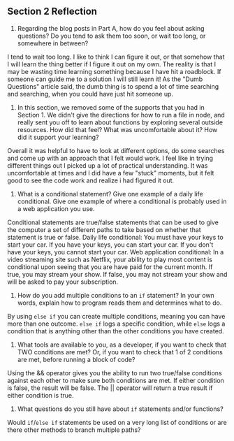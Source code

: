 ## Section 2 Reflection

1. Regarding the blog posts in Part A, how do you feel about asking questions? Do you tend to ask them too soon, or wait too long, or somewhere in between?

  I tend to wait too long. I like to think I can figure it out, or that somehow that I will learn the thing better if I figure it out on my own. The reality is that I may be wasting time learning something because I have hit a roadblock. If someone can guide me to a solution I will still learn it! As the "Dumb Questions" article said, the dumb thing is to spend a lot of time searching and searching, when you could have just hit someone up.

1. In this section, we removed some of the supports that you had in Section 1. We didn't give the directions for how to run a file in node, and really sent you off to learn about functions by exploring several outside resources. How did that feel? What was uncomfortable about it? How did it support your learning?

  Overall it was helpful to have to look at different options, do some searches and come up with an approach that I felt would work. I feel like in trying different things out I picked up a lot of practical understanding. It was uncomfortable at times and I did have a few "stuck" moments, but it felt good to see the code work and realize i had figured it out.

1. What is a conditional statement? Give one example of a daily life conditional. Give one example of where a conditional is probably used in a web application you use.

  Conditional statements are true/false statements that can be used to give the computer a set of different paths to take based on whether that statement is true or false.
  Daily life conditional: You must have your keys to start your car. If you have your keys, you can start your car. If you don't have your keys, you cannot start your car.
  Web application conditional: In a video streaming site such as Netflix, your ability to play most content is conditional upon seeing that you are have paid for the current month. If true, you may stream your show. If false, you may not stream your show and will be asked to pay your subscription.  


1. How do you add multiple conditions to an `if` statement? In your own words, explain how to program reads them and determines what to do.

  By using `else if` you can create multiple conditions, meaning you can have more than one outcome. `else if` logs a specific condition, while `else` logs a condition that is anything other than the other conditions you have created.

1. What tools are available to you, as a developer, if you want to check that TWO conditions are met? Or, if you want to check that 1 of 2 conditions are met, before running a block of code?

  Using the && operator gives you the ability to run two true/false conditions against each other to make sure both conditions are met. If either condition is false, the result will be false. The || operator will return a true result if either condition is true.

1. What questions do you still have about `if` statements and/or functions?

  Would `if`/`else if` statements be used on a very long list of conditions or are there other methods to branch multiple paths? 
